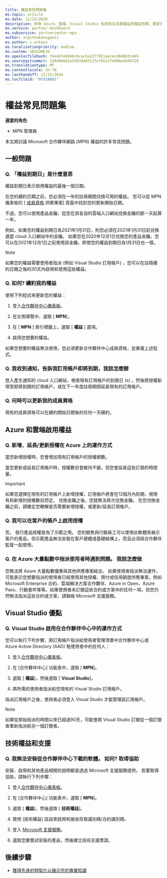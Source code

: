 ```yaml
---
title: 權益常見問題集
ms.topic: article
ms.date: 12/15/2020
description: 針對 Azure、雲端、Visual Studio 和技術及支援權益的權益到期、更新及啟用授權問題的解答
ms.service: partner-dashboard
ms.subservice: partnercenter-mpn
author: arpithakanuganti
ms.author: v-arkanu
ms.localizationpriority: medium
ms.custom: SEOJUNE20
ms.openlocfilehash: f4ed4fe8946c6cacba1277921aececd84863c465
ms.sourcegitcommit: 1d4d06642a5203d4d313fe76b137dd6be45d4728
ms.translationtype: MT
ms.contentlocale: zh-TW
ms.lasthandoff: 12/15/2020
ms.locfileid: "97514691"
---
```

# <a name="benefits-faq"></a>權益常見問題集

**適當的角色**

- MPN 管理員

本文將討論 Microsoft 合作夥伴網路 (MPN) 權益的許多常見問題。


## <a name="general-questions"></a>一般問題

### <a name="q-what-does-benefit-expiry-date-mean"></a>Q. 「權益到期日」是什麼意思

權益到期日表示啟用權益的最後一個日期。

在您的續約日期之前，您必須在一年的註冊期間兌換可用的權益。 您可以從 MPN 儀表板的 [ [成員資格](https://partner.microsoft.com/dashboard/mpn/offers) 供應專案] 頁面中找到您的更新開始日期。

不過，您可以使用產品金鑰，從您在其各自的雲端入口網站兌換金鑰的那一天起算一年。

例如，如果您的權益到期日為2021年1月31日，則您必須在2021年1月31日前兌換適當 cloud 入口網站中的金鑰。 如果您在2020年12月1日兌換您的產品金鑰，您可以在2021年12月1日之前使用該金鑰，即使您的權益到期日為1月31日也一樣。

>[!NOTE]
>如果您的權益需要使用者指派 (例如 Visual Studio 訂用帳戶) ，您可以在註冊續約日期之後的30天內啟用和使用這些權益。

### <a name="q-how-do-i-renew-my-benefits"></a>Q. 如何? 續約我的權益

使用下列程式來更新您的權益：

1. 登入[合作夥伴中心儀表板](https://partner.microsoft.com/dashboard/)。

2. 在左側導覽中，選取 [ **MPN**]。

3. 在 [ **MPN** ] 索引標籤上，選取 [ **權益** ] 選項。

4. 啟用您想要的權益。

如果您想要的權益無法使用，您必須更新合作夥伴中心成員資格，並重複上述程式。

### <a name="q-i-received-a-notification-informing-me-that-my-subscription-is-expiring-soon---what-should-i-do"></a>Q. 我收到通知，告訴我訂用帳戶即將到期，我該怎麼辦

登入產生通知的 cloud 入口網站、檢查現有訂用帳戶的到期日 (s) ，然後將授權新增至即將到期的訂用帳戶，或在下一年度註冊期間延長現有的訂用帳戶。

### <a name="q-when-can-i-renew-my-membership"></a>Q. 何時可以更新我的成員資格

現有的成員資格可以在續約開始日期後的任何一天續約。

## <a name="azure-and-cloud-activation-benefits"></a>Azure 和雲端啟用權益

### <a name="q-how-does-adding-extendingrenewing-licenses-work-on-azure"></a>Q. 新增、延長/更新授權在 Azure 上的運作方式

當您新增授權時，您會增加現有訂用帳戶的授權總數。

當您更新或延長訂用帳戶時，授權數目會維持不變，但您會延長這些訂閱的時間量。

>[!IMPORTANT]
>如果您選擇在現有的訂用帳戶上新增授權，訂用帳戶將會在12個月內到期，視現有和新增的授權數目而定。 兌換金鑰之後，您就無法再次兌換金鑰。 在您兌換金鑰之前，請確定您瞭解是否需要新增授權，或更新/延長訂用帳戶。

### <a name="q-can-i-activate-the-license-on-my-customers-account"></a>Q. 我可以在客戶的帳戶上啟用授權

否。 發行產品授權是為了示範之用。 您的銷售與行銷員工可以使用此軟體來展示客戶的產品，但示範產品無法安裝在客戶硬體或基礎結構上，而且必須與合作夥伴監督一起使用。

### <a name="q-im-having-trouble-assigning-users-in-azure-bulk-credit-what-should-i-do"></a>Q. 在 Azure 大量點數中指派使用者時遇到問題。 我該怎麼做

您無法將 Azure 大量點數優惠與其他供應專案結合。 如果使用者指派無法運作，可能表示您想要指派的使用者已經使用其他授權、預付或信用額度供應專案，例如 Microsoft Enterprise 合約、雲端解決方案合作夥伴、Azure in Open、Azure Pass、行動套件等等。如果使用者未訂閱這些合約或方案中的任何一項，但您仍然無法指派這些合約或方案，請聯絡 Microsoft 支援服務。

## <a name="visual-studio-benefits"></a>Visual Studio 優點

### <a name="q-how-does-visual-studio-activation-work-in-partner-center"></a>Q. Visual Studio 啟用在合作夥伴中心中的運作方式

您可以執行下列步驟，將訂用帳戶指派給使用者管理清單中合作夥伴中心或 Azure Active Directory (AAD) 租使用者中的任何人：

1. 登入[合作夥伴中心儀表板](https://partner.microsoft.com/dashboard/)。

2. 在 [合作夥伴中心] 功能表中，選取 [ **MPN**]。

3. 選取 [ **權益**]，然後選取 [ **Visual Studio**]。

4. 將所需的使用者指派給您現有的 Visual Studio 訂用帳戶。

指派訂用帳戶之後，使用者必須登入 Visual Studio 才能管理該訂用帳戶。

>[!Note]
> 如果從原始指派的時間以來已超過90天，可能會將 Visual Studio 訂閱從一個訂閱者重新指派給另一個訂閱者。

## <a name="technical-benefits-and-support"></a>技術權益和支援

### <a name="q-i-cant-install-the-software-i-downloaded-from-partner-center-how-do-i-get-help"></a>Q. 我無法安裝從合作夥伴中心下載的軟體。 如何? 取得協助

安裝、啟用和其他產品相關的說明都是透過 Microsoft 支援服務提供。 若要取得協助，請執行下列步驟：

1. 登入[合作夥伴中心儀表板](https://partner.microsoft.com/dashboard/)。

2. 在 [合作夥伴中心] 功能表中，選取 [ **MPN**]。

3. 選取 [ **權益**]，然後選取 [ **技術權益**]。

4. 使用 [技術權益] 區段來啟用和接收存取識別碼/合約識別碼。

5. 登入 [Microsoft 支援服務](https://support.microsoft.com/supportforbusiness/productselection)。

6. 選取您要嘗試安裝的產品，然後建立技術支援票證。

## <a name="next-steps"></a>後續步驟

- [獲得先進的特製化以展示您的專業知識](advanced-specializations.md)